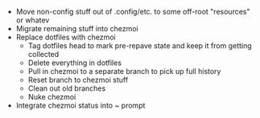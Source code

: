 * Move non-config stuff out of .config/etc. to some off-root "resources" or whatev
* Migrate remaining stuff into chezmoi
* Replace dotfiles with chezmoi
  * Tag dotfiles head to mark pre-repave state and keep it from getting collected
  * Delete everything in dotfiles
  * Pull in chezmoi to a separate branch to pick up full history
  * Reset branch to chezmoi stuff
  * Clean out old branches
  * Nuke chezmoi
* Integrate chezmoi status into ~ prompt
